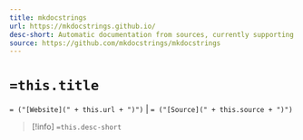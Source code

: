 ```yaml
---
title: mkdocstrings
url: https://mkdocstrings.github.io/
desc-short: Automatic documentation from sources, currently supporting Python and Crystal, but technically language-agnostic
source: https://github.com/mkdocstrings/mkdocstrings
---
```

# `=this.title`

`= ("[Website](" + this.url + ")")` | `= ("[Source](" + this.source + ")")`

> [!info]
> `=this.desc-short`

